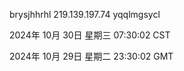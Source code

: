 brysjhhrhl 219.139.197.74 yqqlmgsycl

2024年 10月 30日 星期三 07:30:02 CST

2024年 10月 29日 星期二 23:30:02 GMT
